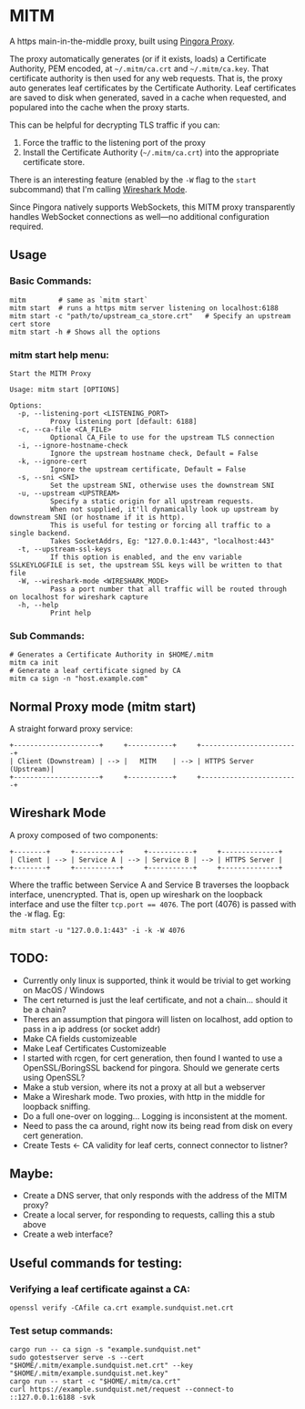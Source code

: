 # MITM 

A https main-in-the-middle proxy, built using [Pingora Proxy](https://docs.rs/pingora). 

The proxy automatically generates (or if it exists, loads) a Certificate Authority, PEM encoded, at `~/.mitm/ca.crt` and `~/.mitm/ca.key`.  That certificate authority is then used for any web requests.  That is, the proxy auto generates leaf certificates by the Certificate Authority.  Leaf certificates are saved to disk when generated, saved in a cache when requested, and populared into the cache when the proxy starts. 

This can be helpful for decrypting TLS traffic if you can: 

1) Force the traffic to the listening port of the proxy
2) Install the Certificate Authority (`~/.mitm/ca.crt`) into the appropriate certificate store. 

There is an interesting feature (enabled by the `-W` flag to the `start` subcommand) that I'm calling [Wireshark Mode](#wireshark-mode).

Since Pingora natively supports WebSockets, this MITM proxy transparently handles WebSocket connections as well—no additional configuration required.

## Usage

### Basic Commands:

```
mitm        # same as `mitm start`
mitm start  # runs a https mitm server listening on localhost:6188
mitm start -c "path/to/upstream_ca_store.crt"   # Specify an upstream cert store 
mitm start -h # Shows all the options 
```

### mitm start help menu: 

```
Start the MITM Proxy

Usage: mitm start [OPTIONS]

Options:
  -p, --listening-port <LISTENING_PORT>
          Proxy listening port [default: 6188]
  -c, --ca-file <CA_FILE>
          Optional CA_File to use for the upstream TLS connection
  -i, --ignore-hostname-check
          Ignore the upstream hostname check, Default = False
  -k, --ignore-cert
          Ignore the upstream certificate, Default = False
  -s, --sni <SNI>
          Set the upstream SNI, otherwise uses the downstream SNI
  -u, --upstream <UPSTREAM>
          Specify a static origin for all upstream requests.
          When not supplied, it'll dynamically look up upstream by downstream SNI (or hostname if it is http).
          This is useful for testing or forcing all traffic to a single backend.
          Takes SocketAddrs, Eg: "127.0.0.1:443", "localhost:443"
  -t, --upstream-ssl-keys
          If this option is enabled, and the env variable SSLKEYLOGFILE is set, the upstream SSL keys will be written to that file
  -W, --wireshark-mode <WIRESHARK_MODE>
          Pass a port number that all traffic will be routed through on localhost for wireshark capture
  -h, --help
          Print help
```

### Sub Commands:

```
# Generates a Certificate Authority in $HOME/.mitm
mitm ca init
# Generate a leaf certificate signed by CA 
mitm ca sign -n "host.example.com" 
```

## Normal Proxy mode (mitm start)

A straight forward proxy service: 

```
+---------------------+     +-----------+     +------------------------+
| Client (Downstream) | --> |   MITM    | --> | HTTPS Server (Upstream)|
+---------------------+     +-----------+     +------------------------+
```

## Wireshark Mode 

A proxy composed of two components: 

```
+--------+     +-----------+     +-----------+     +--------------+
| Client | --> | Service A | --> | Service B | --> | HTTPS Server |
+--------+     +-----------+     +-----------+     +--------------+
```

Where the traffic between Service A and Service B traverses the loopback interface, unencrypted.  That is, open up wireshark on the loopback interface and use the filter `tcp.port == 4076`.  The port (4076) is passed with the `-W` flag.  Eg: 

```
mitm start -u "127.0.0.1:443" -i -k -W 4076
```

## TODO:
* Currently only linux is supported, think it would be trivial to get working on MacOS / Windows
* The cert returned is just the leaf certificate, and not a chain... should it be a chain?
* Theres an assumption that pingora will listen on localhost, add option to pass in a ip address (or socket addr)
* Make CA fields customizeable
* Make Leaf Certificates Customizeable
* I started with rcgen, for cert generation, then found I wanted to use a OpenSSL/BoringSSL backend for pingora.  Should we generate certs using OpenSSL? 
* Make a stub version, where its not a proxy at all but a webserver
* Make a Wireshark mode.  Two proxies, with http in the middle for loopback sniffing. 
* Do a full one-over on logging... Logging is inconsistent at the moment. 
* Need to pass the ca around, right now its being read from disk on every cert generation.
* Create Tests <- CA validity for leaf certs, connect connector to listner? 

## Maybe:
* Create a DNS server, that only responds with the address of the MITM proxy? 
* Create a local server, for responding to requests, calling this a stub above
* Create a web interface?

## Useful commands for testing: 

### Verifying a leaf certificate against a CA:

```
openssl verify -CAfile ca.crt example.sundquist.net.crt
```

### Test setup commands: 

```
cargo run -- ca sign -s "example.sundquist.net"
sudo gotestserver serve -s --cert "$HOME/.mitm/example.sundquist.net.crt" --key "$HOME/.mitm/example.sundquist.net.key"
cargo run -- start -c "$HOME/.mitm/ca.crt"
curl https://example.sundquist.net/request --connect-to ::127.0.0.1:6188 -svk 
```
